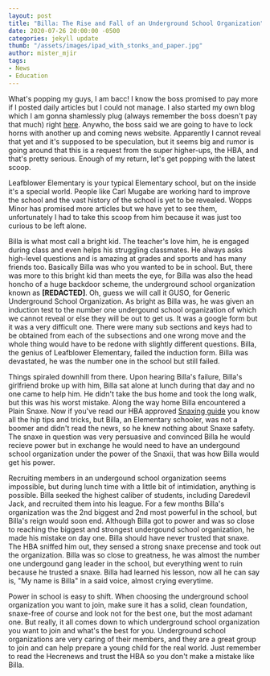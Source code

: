 ```yaml
---
layout: post
title: "Billa: The Rise and Fall of an Underground School Organization"
date: 2020-07-26 20:00:00 -0500
categories: jekyll update
thumb: "/assets/images/ipad_with_stonks_and_paper.jpg"
author: mister_mjir
tags:
- News
- Education
---
```


What's popping my guys, I am bacc! I know the boss promised to pay more if I posted daily articles but I could not manage. I also started my own blog which I am
gonna shamlessly plug (always remember the boss doesn't pay that much) right [here](https://mistermjir.github.io/). Anywho, the boss said we are going to have to
lock horns with another up and coming news website. Apparently I cannot reveal that yet and it's supposed to be speculation, but it seems big and rumor is going
around that this is a request from the super higher-ups, the HBA, and that's pretty serious. Enough of my return, let's get popping with the latest scoop.

Leafblower Elementary is your typical Elementary school, but on the inside it's a special world. People like Carl Mugabe are working hard to improve the school and
the vast history of the school is yet to be revealed. Wopps Minor has promised more articles but we have yet to see them, unfortunately I had to take this scoop
from him because it was just too curious to be left alone.

Billa is what most call a bright kid. The teacher's love him, he is engaged during class and even helps his struggling classmates. He always asks high-level questions
and is amazing at grades and sports and has many friends too. Basically Billa was who you wanted to be in school. But, there was more to this bright kid than meets the
eye, for Billa was also the head honcho of a huge backdoor scheme, the underground school organization known as **[REDACTED]**. Oh, guess we will call it GUSO, for
Generic Underground School Organization. As bright as Billa was, he was given an induction test to the number one undergound school organization of which we cannot
reveal or else they will be out to get us. It was a google form but it was a very difficult one. There were many sub sections and keys had to be obtained from each
of the subsections and one wrong move and the whole thing would have to be redone with slightly different questions. Billa, the genius of Leafblower Elementary, failed
the induction form. Billa was devastated, he was the number one in the school but still failed.

Things spiraled downhill from there. Upon hearing Billa's failure, Billa's girlfriend broke up with him, Billa sat alone at lunch during that day and no one came to
help him. He didn't take the bus home and took the long walk, but this was his worst mistake. Along the way home Billa encountered a Plain Snaxe. Now if you've read
our HBA approved [Snaxing guide](https://hecrenews.github.io/jekyll/update/2020/05/01/snaxing-guide.html) you know all the hip tips and tricks, but Billa, an
Elementary schooler, was not a boomer and didn't read the news, so he knew nothing about Snaxe safety. The snaxe in question was very persuasive and convinced Billa
he would recieve power but in exchange he would need to have an undergound school organization under the power of the Snaxii, that was how Billa would get his power.

Recruiting members in an undergound school organization seems impossible, but during lunch time with a little bit of intimidation, anything is possible. Billa seeked
the highest caliber of students, including Daredevil Jack, and recruited them into his league. For a few months Billa's organization was the 2nd biggest and 2nd
most powerful in the school, but Billa's reign would soon end. Although Billa got to power and was so close to reaching the biggest and strongest undergound school
organization, he made his mistake on day one. Billa should have never trusted that snaxe. The HBA sniffed him out, they sensed a strong snaxe precense and took out
the organization. Billa was so close to greatness, he was almost the number one undergound gang leader in the school, but everything went to ruin because he trusted
a snaxe. Billa had learned his lesson, now all he can say is, "My name is Billa" in a said voice, almost crying everytime.

Power in school is easy to shift. When choosing the underground school organization you want to join, make sure it has a solid, clean foundation, snaxe-free of course
and look not for the best one, but the most adamant one. But really, it all comes down to which underground school organization you want to join and what's the best
for you. Underground school organizations are very caring of their members, and they are a great group to join and can help prepare a young child for the real world.
Just remember to read the Hecrenews and trust the HBA so you don't make a mistake like Billa.
